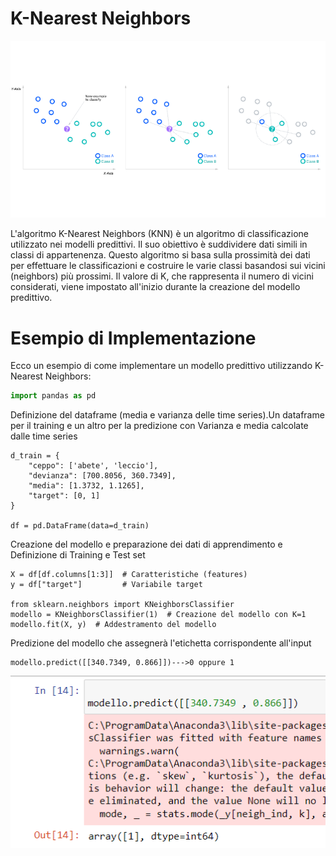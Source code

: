 # K-Nearest Neighbors
![](KNN.png)

L'algoritmo K-Nearest Neighbors (KNN) è un algoritmo di classificazione utilizzato nei modelli predittivi. Il suo obiettivo è suddividere dati simili in classi di appartenenza. Questo algoritmo si basa sulla prossimità dei dati per effettuare le classificazioni e costruire le varie classi basandosi sui vicini (neighbors) più prossimi. Il valore di K, che rappresenta il numero di vicini considerati, viene impostato all'inizio durante la creazione del modello predittivo.

# Esempio di Implementazione
Ecco un esempio di come implementare un modello predittivo utilizzando K-Nearest Neighbors:

```python
import pandas as pd
```
Definizione del dataframe (media e varianza delle time series).Un dataframe per il training e un altro per la predizione con Varianza e media calcolate dalle time series
```
d_train = {
    "ceppo": ['abete', 'leccio'],
    "devianza": [700.8056, 360.7349],
    "media": [1.3732, 1.1265],
    "target": [0, 1]
}

df = pd.DataFrame(data=d_train)
```
Creazione del modello e preparazione dei dati di apprendimento e Definizione di Training e Test set
```
X = df[df.columns[1:3]]  # Caratteristiche (features)
y = df["target"]         # Variabile target

from sklearn.neighbors import KNeighborsClassifier
modello = KNeighborsClassifier(1)  # Creazione del modello con K=1
modello.fit(X, y)  # Addestramento del modello
```
Predizione del modello che assegnerà l'etichetta corrispondente all'input 
```
modello.predict([[340.7349, 0.866]])--->0 oppure 1

```
![](23.png)
